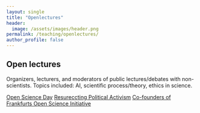 ```yaml
---
layout: single
title: "Openlectures"
header:
  image: /assets/images/header.png
permalink: /teaching/openlectures/
author_profile: false
---
```



## Open lectures

Organizers, lecturers, and moderators of public lectures/debates with non-scientists. Topics included: AI, scientific process/theory, ethics in science.

[Open Science Day](link)
[Resureccting Political Activism](https://www.eventbrite.co.uk/e/resurrecting-political-activism-politisches-interesse-widerbeleben-tickets-45933041965#)
[Co-founders of Frankfurts Open Science Initiative](https://open-science-frankfurt.github.io)

